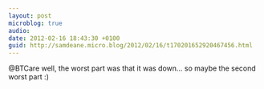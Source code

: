 ```yaml
---
layout: post
microblog: true
audio: 
date: 2012-02-16 18:43:30 +0100
guid: http://samdeane.micro.blog/2012/02/16/t170201652920467456.html
---
```

@BTCare well, the worst part was that it was down... so maybe the second worst part :)
